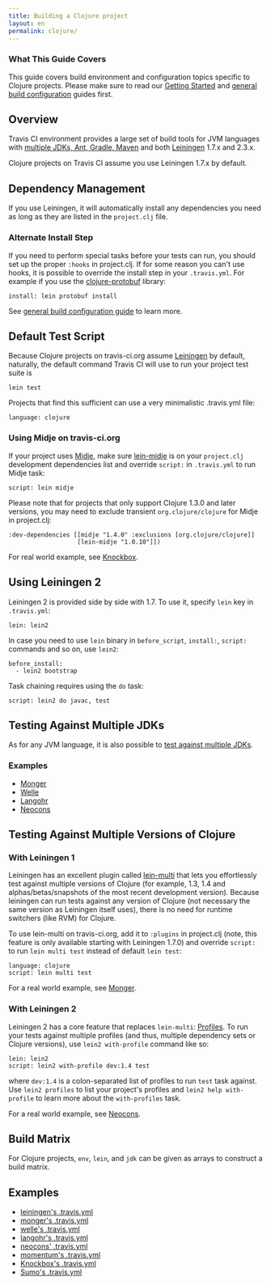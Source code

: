 ```yaml
---
title: Building a Clojure project
layout: en
permalink: clojure/
---
```


### What This Guide Covers

This guide covers build environment and configuration topics specific to Clojure projects. Please make sure to read our [Getting Started](/user/getting-started/) and [general build configuration](/user/build-configuration/) guides first.

## Overview

Travis CI environment provides a large set of build tools for JVM languages with [multiple JDKs, Ant, Gradle, Maven](/user/languages/java/#Overview) and both [Leiningen](http://leiningen.org) 1.7.x and 2.3.x.

Clojure projects on Travis CI assume you use Leiningen 1.7.x by default.

## Dependency Management

If you use Leiningen, it will automatically install any dependencies you need
as long as they are listed in the `project.clj` file.

### Alternate Install Step

If you need to perform special tasks before your tests can run, you should set up the proper `:hooks` in project.clj. If for some reason you can't use hooks, it is possible to override the install step in your `.travis.yml`. For example if you use the [clojure-protobuf](https://github.com/flatland/clojure-protobuf) library:

    install: lein protobuf install

See [general build configuration guide](/user/build-configuration/) to learn more.



## Default Test Script

Because Clojure projects on travis-ci.org assume [Leiningen](https://github.com/technomancy/leiningen) by default, naturally, the default command Travis CI will use to
run your project test suite is

    lein test

Projects that find this sufficient can use a very minimalistic .travis.yml file:

    language: clojure

### Using Midje on travis-ci.org

If your project uses [Midje](https://github.com/marick/Midje), make sure [lein-midje](https://github.com/marick/Midje/wiki/Lein-midje) is on your `project.clj` development dependencies list and override `script:` in `.travis.yml` to run Midje task:

    script: lein midje

Please note that for projects that only support Clojure 1.3.0 and later versions, you may need to exclude transient `org.clojure/clojure` for Midje in project.clj:

    :dev-dependencies [[midje "1.4.0" :exclusions [org.clojure/clojure]]
                       [lein-midje "1.0.10"]])

For real world example, see [Knockbox](https://github.com/reiddraper/knockbox).


## Using Leiningen 2

Leiningen 2 is provided side by side with 1.7. To use it, specify `lein` key in `.travis.yml`:

    lein: lein2

In case you need to use `lein` binary in `before_script`, `install:`, `script:` commands and so on, use `lein2`:

    before_install:
      - lein2 bootstrap

Task chaining requires using the `do` task:

    script: lein2 do javac, test

## Testing Against Multiple JDKs

As for any JVM language, it is also possible to [test against multiple JDKs](/user/languages/java/#Testing-Against-Multiple-JDKs).

### Examples

 * [Monger](https://github.com/michaelklishin/monger/blob/master/.travis.yml)
 * [Welle](https://github.com/michaelklishin/welle/blob/master/.travis.yml)
 * [Langohr](https://github.com/michaelklishin/langohr/blob/master/.travis.yml)
 * [Neocons](https://github.com/michaelklishin/neocons/blob/master/.travis.yml)


## Testing Against Multiple Versions of Clojure

### With Leiningen 1

Leiningen has an excellent plugin called [lein-multi](https://github.com/maravillas/lein-multi) that lets you effortlessly test against multiple versions of 
Clojure (for example, 1.3, 1.4 and alphas/betas/snapshots of the most recent development version). Because leiningen can run tests against any version of Clojure (not necessary the same version as Leiningen itself uses),
there is no need for runtime switchers (like RVM) for Clojure.

To use lein-multi on travis-ci.org, add it to `:plugins` in project.clj (note, this feature is only available starting with Leiningen 1.7.0) and
override `script:` to run `lein multi test` instead of default `lein test`:

    language: clojure
    script: lein multi test

For a real world example, see [Monger](https://github.com/michaelklishin/monger).


### With Leiningen 2

Leiningen 2 has a core feature that replaces `lein-multi`: [Profiles](https://github.com/technomancy/leiningen/blob/master/doc/TUTORIAL.md). To run your tests against
multiple profiles (and thus, multiple dependency sets or Clojure versions), use `lein2 with-profile` command like so:


    lein: lein2
    script: lein2 with-profile dev:1.4 test

where `dev:1.4` is a colon-separated list of profiles to run `test` task against. Use `lein2 profiles` to list your project's profiles
and `lein2 help with-profile` to learn more about the `with-profiles` task.

For a real world example, see [Neocons](https://github.com/michaelklishin/neocons).


## Build Matrix

For Clojure projects, `env`, `lein`, and `jdk` can be given as arrays
to construct a build matrix.

## Examples

* [leiningen's .travis.yml](https://github.com/technomancy/leiningen/blob/stable/.travis.yml)
* [monger's .travis.yml](https://github.com/michaelklishin/monger/blob/master/.travis.yml)
* [welle's .travis.yml](https://github.com/michaelklishin/welle/blob/master/.travis.yml)
* [langohr's .travis.yml](https://github.com/michaelklishin/langohr/blob/master/.travis.yml)
* [neocons' .travis.yml](https://github.com/michaelklishin/neocons/blob/master/.travis.yml)
* [momentum's .travis.yml](https://github.com/momentumclj/momentum/blob/master/.travis.yml)
* [Knockbox's .travis.yml](https://github.com/reiddraper/knockbox/blob/master/.travis.yml)
* [Sumo's .travis.yml](https://github.com/reiddraper/sumo/blob/master/.travis.yml)
